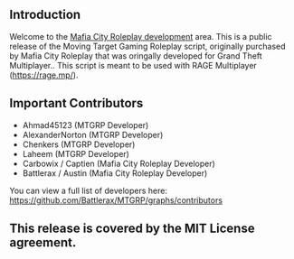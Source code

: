 ## Introduction

Welcome to the [Mafia City Roleplay development](https://mafiacity-rp.com/) area. This is a public release of the Moving Target Gaming Roleplay script, originally purchased by Mafia City Roleplay that was oringally developed for Grand Theft Multiplayer.. This script is meant to be used with RAGE Multiplayer (https://rage.mp/). 

## Important Contributors
- Ahmad45123 (MTGRP Developer)
- AlexanderNorton (MTGRP Developer)
- Chenkers (MTGRP Developer)
- Laheem (MTGRP Developer)
- Carbowix / Captien (Mafia City Roleplay Developer)
- Battlerax / Austin (Mafia City Roleplay Developer)

You can view a full list of developers here: https://github.com/Battlerax/MTGRP/graphs/contributors

## This release is covered by the MIT License agreement. 
